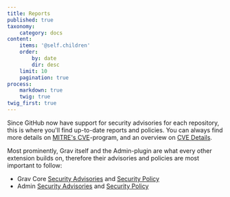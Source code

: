 ```yaml
---
title: Reports
published: true
taxonomy:
    category: docs
content:
    items: '@self.children'
    order:
        by: date
        dir: desc
    limit: 10
    pagination: true
process:
    markdown: true
    twig: true
twig_first: true
---
```


Since GitHub now have support for security advisories for each repository, this is where you'll find up-to-date reports and policies. You can always find more details on [MITRE's CVE](https://cve.mitre.org/cgi-bin/cvekey.cgi?keyword=Grav)-program, and an overview on [CVE Details](https://www.cvedetails.com/vulnerability-list.php?vendor_id=20511&order=1&trc=9&sha=2d99a894afce93a4722e6f89c4baddfb1a6c010f).

Most prominently, Grav itself and the Admin-plugin are what every other extension builds on, therefore their advisories and policies are most important to follow:

- Grav Core [Security Advisories](https://github.com/getgrav/grav/security/advisories) and [Security Policy](https://github.com/getgrav/grav/security/policy)
- Admin [Security Advisories](https://github.com/getgrav/grav-plugin-admin/security/advisories) and [Security Policy](https://github.com/getgrav/grav-plugin-admin/security/policy)
